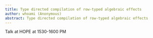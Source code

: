 ```yaml
---
title: Type directed compilation of row-typed algebraic effects
author: whoami (Anonymous)
abstract: Type directed compilation of row-typed algebraic effects
---
```


Talk at HOPE at 1530-1600 PM
